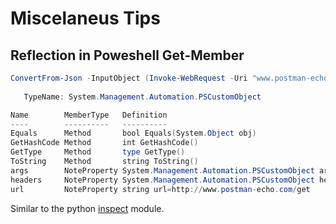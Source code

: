 # Miscelaneus Tips

## Reflection in Poweshell Get-Member
```powershell
ConvertFrom-Json -InputObject (Invoke-WebRequest -Uri "www.postman-echo.com/get").Content | Get-Member             
                                                                                                                        
   TypeName: System.Management.Automation.PSCustomObject

Name        MemberType   Definition
----        ----------   ----------
Equals      Method       bool Equals(System.Object obj)
GetHashCode Method       int GetHashCode()
GetType     Method       type GetType()
ToString    Method       string ToString()
args        NoteProperty System.Management.Automation.PSCustomObject args=
headers     NoteProperty System.Management.Automation.PSCustomObject headers=@{x-forwarded-proto=http; x-forwarded-port=80; host=ww…
url         NoteProperty string url=http://www.postman-echo.com/get

```

Similar to the python [inspect](https://docs.python.org/3/library/inspect.html) module.